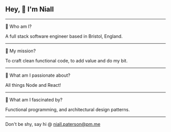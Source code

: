 ## Hey, 👋 I'm Niall

---

🥞 Who am I?

A full stack software engineer based in Bristol, England. 

---

🚀 My mission? 

To craft clean functional code, to add value and do my bit.

---

🥰 What am I passionate about?

All things Node and React!

---

🤯 What am I fascinated by?

Functional programming, and architectural design patterns.

---

Don't be shy, say hi @ <niall.paterson@pm.me>
